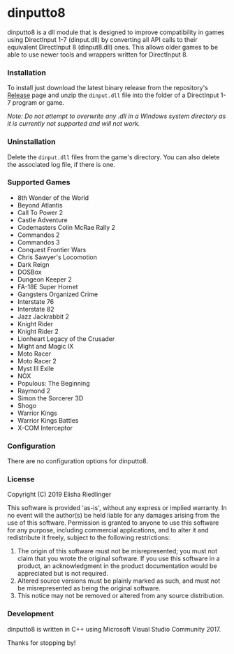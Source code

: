 # dinputto8

dinputto8 is a dll module that is designed to improve compatibility in games using DirectInput 1-7 (dinput.dll) by converting all API calls to their equivalent DirectInput 8 (dinput8.dll) ones. This allows older games to be able to use newer tools and wrappers written for DirectInput 8.

### Installation

To install just download the latest binary release from the repository's [Release](https://github.com/elishacloud/dinputto8/releases) page and unzip the `dinput.dll` file into the folder of a DirectInput 1-7 program or game.

_Note: Do not attempt to overwrite any .dll in a Windows system directory as it is currently not supported and will not work._

### Uninstallation

Delete the `dinput.dll` files from the game's directory. You can also delete the associated log file, if there is one.

### Supported Games

 * 8th Wonder of the World
 * Beyond Atlantis
 * Call To Power 2
 * Castle Adventure
 * Codemasters Colin McRae Rally 2
 * Commandos 2
 * Commandos 3
 * Conquest Frontier Wars
 * Chris Sawyer's Locomotion
 * Dark Reign
 * DOSBox
 * Dungeon Keeper 2
 * FA-18E Super Hornet
 * Gangsters Organized Crime
 * Interstate 76
 * Interstate 82
 * Jazz Jackrabbit 2
 * Knight Rider
 * Knight Rider 2
 * Lionheart Legacy of the Crusader
 * Might and Magic IX
 * Moto Racer
 * Moto Racer 2
 * Myst III Exile
 * NOX
 * Populous: The Beginning
 * Raymond 2
 * Simon the Sorcerer 3D
 * Shogo
 * Warrior Kings
 * Warrior Kings Battles
 * X-COM Interceptor

### Configuration

There are no configuration options for dinputto8.

### License
Copyright (C) 2019 Elisha Riedlinger

This software is provided 'as-is', without any express or implied warranty. In no event will the author(s) be held liable for any damages arising from the use of this software. Permission is granted to anyone to use this software for any purpose, including commercial applications, and to alter it and redistribute it freely, subject to the following restrictions:

1. The origin of this software must not be misrepresented; you must not claim that you wrote the original software. If you use this software in a product, an acknowledgment in the product documentation would be appreciated but is not required.
2. Altered source versions must be plainly marked as such, and must not be misrepresented as being the original software.
3. This notice may not be removed or altered from any source distribution.

### Development
dinputto8 is written in C++ using Microsoft Visual Studio Community 2017.

Thanks for stopping by!
